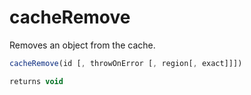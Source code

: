 # cacheRemove

Removes an object from the cache.

```javascript
cacheRemove(id [, throwOnError [, region[, exact]]])
```

```javascript
returns void
```
